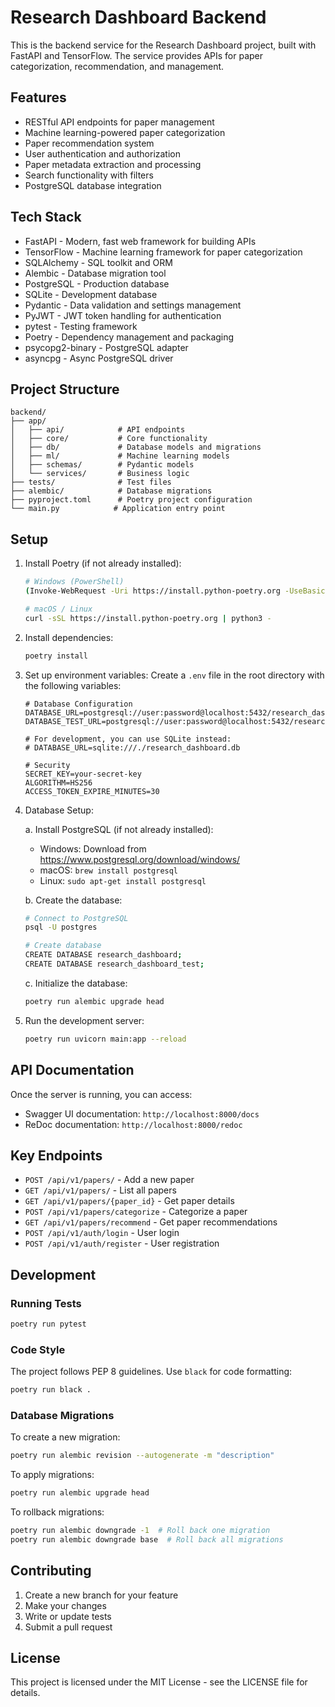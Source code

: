 # Research Dashboard Backend

This is the backend service for the Research Dashboard project, built with FastAPI and TensorFlow. The service provides APIs for paper categorization, recommendation, and management.

## Features

- RESTful API endpoints for paper management
- Machine learning-powered paper categorization
- Paper recommendation system
- User authentication and authorization
- Paper metadata extraction and processing
- Search functionality with filters
- PostgreSQL database integration

## Tech Stack

- FastAPI - Modern, fast web framework for building APIs
- TensorFlow - Machine learning framework for paper categorization
- SQLAlchemy - SQL toolkit and ORM
- Alembic - Database migration tool
- PostgreSQL - Production database
- SQLite - Development database
- Pydantic - Data validation and settings management
- PyJWT - JWT token handling for authentication
- pytest - Testing framework
- Poetry - Dependency management and packaging
- psycopg2-binary - PostgreSQL adapter
- asyncpg - Async PostgreSQL driver

## Project Structure

```
backend/
├── app/
│   ├── api/            # API endpoints
│   ├── core/           # Core functionality
│   ├── db/             # Database models and migrations
│   ├── ml/             # Machine learning models
│   ├── schemas/        # Pydantic models
│   └── services/       # Business logic
├── tests/              # Test files
├── alembic/            # Database migrations
├── pyproject.toml      # Poetry project configuration
└── main.py            # Application entry point
```

## Setup

1. Install Poetry (if not already installed):
   ```bash
   # Windows (PowerShell)
   (Invoke-WebRequest -Uri https://install.python-poetry.org -UseBasicParsing).Content | python -
   
   # macOS / Linux
   curl -sSL https://install.python-poetry.org | python3 -
   ```

2. Install dependencies:
   ```bash
   poetry install
   ```

3. Set up environment variables:
   Create a `.env` file in the root directory with the following variables:
   ```
   # Database Configuration
   DATABASE_URL=postgresql://user:password@localhost:5432/research_dashboard
   DATABASE_TEST_URL=postgresql://user:password@localhost:5432/research_dashboard_test
   
   # For development, you can use SQLite instead:
   # DATABASE_URL=sqlite:///./research_dashboard.db
   
   # Security
   SECRET_KEY=your-secret-key
   ALGORITHM=HS256
   ACCESS_TOKEN_EXPIRE_MINUTES=30
   ```

4. Database Setup:
   
   a. Install PostgreSQL (if not already installed):
   - Windows: Download from https://www.postgresql.org/download/windows/
   - macOS: `brew install postgresql`
   - Linux: `sudo apt-get install postgresql`

   b. Create the database:
   ```bash
   # Connect to PostgreSQL
   psql -U postgres
   
   # Create database
   CREATE DATABASE research_dashboard;
   CREATE DATABASE research_dashboard_test;
   ```

   c. Initialize the database:
   ```bash
   poetry run alembic upgrade head
   ```

5. Run the development server:
   ```bash
   poetry run uvicorn main:app --reload
   ```

## API Documentation

Once the server is running, you can access:
- Swagger UI documentation: `http://localhost:8000/docs`
- ReDoc documentation: `http://localhost:8000/redoc`

## Key Endpoints

- `POST /api/v1/papers/` - Add a new paper
- `GET /api/v1/papers/` - List all papers
- `GET /api/v1/papers/{paper_id}` - Get paper details
- `POST /api/v1/papers/categorize` - Categorize a paper
- `GET /api/v1/papers/recommend` - Get paper recommendations
- `POST /api/v1/auth/login` - User login
- `POST /api/v1/auth/register` - User registration

## Development

### Running Tests

```bash
poetry run pytest
```

### Code Style

The project follows PEP 8 guidelines. Use `black` for code formatting:

```bash
poetry run black .
```

### Database Migrations

To create a new migration:
```bash
poetry run alembic revision --autogenerate -m "description"
```

To apply migrations:
```bash
poetry run alembic upgrade head
```

To rollback migrations:
```bash
poetry run alembic downgrade -1  # Roll back one migration
poetry run alembic downgrade base  # Roll back all migrations
```

## Contributing

1. Create a new branch for your feature
2. Make your changes
3. Write or update tests
4. Submit a pull request

## License

This project is licensed under the MIT License - see the LICENSE file for details.
